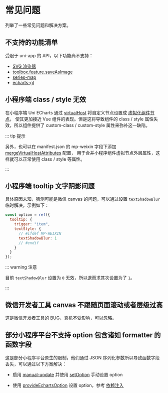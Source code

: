 # 常见问题

列举了一些常见问题和解决方案。

## 不支持的功能清单

受限于 uni-app 的 API，以下功能尚不支持：

- [SVG 渲染器](https://echarts.apache.org/handbook/zh/best-practices/canvas-vs-svg)
- [toolbox.feature.saveAsImage](https://echarts.apache.org/zh/option.html#toolbox.feature.saveAsImage)
- [series-map](https://echarts.apache.org/zh/option.html#series-map)
- [echarts-gl](https://github.com/ecomfe/echarts-gl)

## 小程序端 class / style 无效

在小程序端 Uni ECharts 通过 [virtualHost](https://uniapp.dcloud.net.cn/tutorial/vue-api.html#其他配置)
将自定义节点设置成
[虚拟化组件节点](https://developers.weixin.qq.com/miniprogram/dev/framework/custom-component/wxml-wxss.html#虚拟化组件节点)，
使其更加接近 Vue 组件的表现。但是这将导致组件的 class / style 属性失效，所以组件提供了 custom-class / custom-style
属性来弥补这一缺陷。

::: tip 提示

另外，也可以在 manifest.json 的 mp-weixin 字段下添加
[mergeVirtualHostAttributes](https://uniapp.dcloud.net.cn/collocation/manifest.html#mp-weixin) 配置，
用于合并小程序组件虚拟节点外层属性，这样就可以正常使用 class / style 等属性。

:::

## 小程序端 tooltip 文字阴影问题

具体原因未知，猜测可能是微信 canvas 的问题，可以通过设置 `textShadowBlur` 临时解决，示例如下：

```js
const option = ref({
  tooltip: {
    trigger: "item",
    textStyle: {
      // #ifdef MP-WEIXIN
      textShadowBlur: 1
      // #endif
    }
  }
});
```

::: warning 注意

目前 `textShadowBlur` 设置为 `0` 无效，所以退而求其次设置为了 `1`。

:::

## 微信开发者工具 canvas 不跟随页面滚动或者层级过高

这是微信开发者工具的 BUG，真机不受影响，可以忽略。

## 部分小程序平台不支持 option 包含诸如 formatter 的函数字段

这是部分小程序平台原生的限制，他们通过 JSON 序列化参数所以导致函数字段丢失，可以通过以下方案解决：

- 启用 [manual-update](../apis/component#attributes) 并使用 [setOption](../apis/component#exposes) 手动设置 option

- 使用 [provideEchartsOption](../apis/function#provideechartsoption) 设置 option，参考 [依赖注入](./provide)